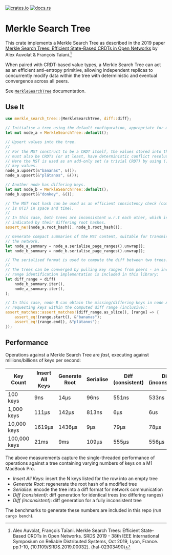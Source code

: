 [![crates.io](https://img.shields.io/crates/v/merkle-search-tree.svg)](https://crates.io/crates/merkle-search-tree)
[![docs.rs](https://docs.rs/merkle-search-tree/badge.svg)](https://docs.rs/merkle-search-tree)

# Merkle Search Tree

This crate implements a Merkle Search Tree as described in the 2019 paper
[Merkle Search Trees: Efficient State-Based CRDTs in Open Networks][paper] by
Alex Auvolat & François Taïani.[^cite]

When paired with CRDT-based value types, a Merkle Search Tree can act as an
efficient anti-entropy primitive, allowing independent replicas to concurrently
modify data within the tree with deterministic and eventual convergence across
all peers.

See [`MerkleSearchTree`] documentation.

## Use It

```rust
use merkle_search_tree::{MerkleSearchTree, diff::diff};

// Initialise a tree using the default configuration, appropriate for most uses.
let mut node_a = MerkleSearchTree::default();

// Upsert values into the tree.
//
// For the MST construct to be a CRDT itself, the values stored into the tree 
// must also be CRDTs (or at least, have deterministic conflict resolution). 
// Here the MST is used as an add-only set (a trivial CRDT) by using () as the 
// key values.
node_a.upsert(&"bananas", &());
node_a.upsert(&"plátanos", &());

// Another node has differing keys.
let mut node_b = MerkleSearchTree::default();
node_b.upsert(&"donkey", &());

// The MST root hash can be used as an efficient consistency check (comparison 
// is O(1) in space and time).
//
// In this case, both trees are inconsistent w.r.t each other, which is 
// indicated by their differing root hashes.
assert_ne!(node_a.root_hash(), node_b.root_hash());

// Generate compact summaries of the MST content, suitable for transmission over 
// the network.
let node_a_summary = node_a.serialise_page_ranges().unwrap();
let node_b_summary = node_b.serialise_page_ranges().unwrap();

// The serialised format is used to compute the diff between two trees.
// 
// The trees can be converged by pulling key ranges from peers - an inconsistent 
// range identification implementation is included in this library:
let diff_range = diff(
    node_b_summary.iter(),
    node_a_summary.iter(),
);

// In this case, node B can obtain the missing/differing keys in node A by 
// requesting keys within the computed diff range (inclusive):
assert_matches::assert_matches!(diff_range.as_slice(), [range] => {
    assert_eq!(range.start(), &"bananas");
    assert_eq!(range.end(), &"plátanos");
});
```

## Performance

Operations against a Merkle Search Tree are _fast_, executing against
millions/billions of keys per second:

| Key Count    | Insert All Keys | Generate Root | Serialise | Diff (consistent) | Diff (inconsistent) |
| ------------ | --------------- | ------------- | --------- | ----------------- | ------------------- |
| 100 keys     | 9ns             | 14µs          | 96ns      | 551ns             | 533ns               |
| 1,000 keys   | 111µs           | 142µs         | 813ns     | 6µs               | 6us                 |
| 10,000 keys  | 1619µs          | 1436µs        | 9µs       | 79µs              | 78µs                |
| 100,000 keys | 21ms            | 9ms           | 109µs     | 555µs             | 556µs               |

The above measurements capture the single-threaded performance of operations
against a tree containing varying numbers of keys on a M1 MacBook Pro.

* _Insert All Keys_: insert the N keys listed for the row into an empty tree
* _Generate Root_: regenerate the root hash of a modified tree
* _Serialise_: encode the tree into a diff format for network communication
* _Diff (consistent)_: diff generation for identical trees (no differing ranges)
* _Diff (inconsistent)_: diff generation for a fully inconsistent tree

The benchmarks to generate these numbers are included in this repo (run `cargo
bench`).

[paper]: https://inria.hal.science/hal-02303490
[`MerkleSearchTree`]:
    https://docs.rs/merkle-search-tree/latest/merkle_search_tree/struct.MerkleSearchTree.html
[^cite]: Alex Auvolat, François Taïani. Merkle Search Trees: Efficient
    State-Based CRDTs in Open Networks. SRDS 2019 - 38th IEEE International
    Symposium on Reliable Distributed Systems, Oct 2019, Lyon, France. pp.1-10,
    ⟨10.1109/SRDS.2019.00032⟩. ⟨hal-02303490⟩